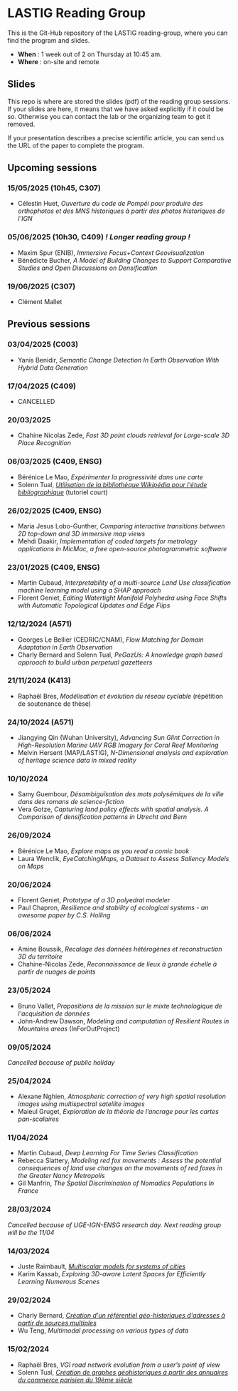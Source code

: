 # LASTIG Reading Group

This is the Git-Hub repository of the LASTIG reading-group, where you can find the program and slides.

* **When** : 1 week out of 2 on Thursday at 10:45 am.
* **Where** : on-site and remote

## Slides

This repo is where are stored the slides (pdf) of the reading group sessions.
If your slides are here, it means that we have asked explicitly if it could be so.
Otherwise you can contact the lab or the organizing team to get it removed.

If your presentation describes a precise scientific article, you can send us the URL of the paper to complete the program.

## Upcoming sessions
  
### 15/05/2025 (10h45, C307)
* Célestin Huet, *Ouverture du code de Pompéi pour produire des orthophotos et des MNS historiques à partir des photos historiques de l'IGN*

### 05/06/2025 (10h30, C409) *! Longer reading group !*
* Maxim Spur (ENIB), *Immersive Focus+Context Geovisualization*
* Bénédicte Bucher, *A Model of Building Changes to Support Comparative Studies and Open Discussions on Densification*

### 19/06/2025 (C307)
* Clément Mallet

## Previous sessions

### 03/04/2025 (C003)
* Yanis Benidir, *Semantic Change Detection In Earth Observation With Hybrid Data Generation*
  
### 17/04/2025 (C409)
* CANCELLED

### 20/03/2025
* Chahine Nicolas Zede, *Fast 3D point clouds retrieval for Large-scale 3D Place Recognition*

### 06/03/2025 (C409, ENSG)
* Bérénice Le Mao, *Expérimenter la progressivité dans une carte*
* Solenn Tual, *[Utilisation de la bibliothèque Wikipédia pour l'étude bibliographique](https://docs.google.com/presentation/d/1aqQifAp8y9YI1YUQbMFICirsjra7EaJW1BrCfhnAuAg/edit?usp=sharing)* (tutoriel court)

### 26/02/2025 (C409, ENSG)
* Maria Jesus Lobo-Gunther, *Comparing interactive transitions between 2D top-down and 3D immersive map views*
* Mehdi Daakir, *Implementation of coded targets for metrology applications in MicMac, a free open-source photogrammetric software*

### 23/01/2025 (C409, ENSG)
* Martin Cubaud, *Interpretability of a multi-source Land Use classification machine learning model using a SHAP approach*
* Florent Geniet, *Editing Watertight Manifold Polyhedra using Face Shifts with Automatic Topological Updates and Edge Flips*

### 12/12/2024 (A571)
* Georges Le Bellier (CEDRIC/CNAM), *Flow Matching for Domain Adaptation in Earth Observation*
* Charly Bernard and Solenn Tual, *PeGazUs: A knowledge graph based approach to build urban perpetual gazetteers*

### 21/11/2024 (K413)
* Raphaël Bres, *Modélisation et évolution du réseau cyclable* (répétition de soutenance de thèse)

### 24/10/2024 (A571)
* Jiangying Qin (Wuhan University), *Advancing Sun Glint Correction in High-Resolution Marine UAV RGB Imagery for Coral Reef Monitoring*
* Melvin Hersent (MAP/LASTIG), *N-Dimensional analysis and exploration of heritage science data in mixed reality*

### 10/10/2024
* Samy Guembour, *Désambiguïsation des mots polysémiques de la ville dans des romans de science-fiction*
* Vera Gotze, *Capturing land policy effects with spatial analysis. A Comparison of densification patterns in Utrecht and Bern*

### 26/09/2024
* Bérénice Le Mao, *Explore maps as you read a comic book*
* Laura Wenclik, *EyeCatchingMaps, a Dataset to Assess Saliency Models on Maps*

### 20/06/2024
* Florent Geniet, *Prototype of a 3D polyedral modeler*
* Paul Chapron, *Resilience and stability of ecological systems - an awesome paper by C.S. Holling*

### 06/06/2024
* Amine Boussik, *Recalage des données hétérogènes et reconstruction 3D du territoire*
* Chahine-Nicolas Zede, *Reconnaissance de lieux à grande échelle à partir de nuages de points*

### 23/05/2024
* Bruno Vallet, *Propositions de la mission sur le mixte technologique de l'acquisition de données*
* John-Andrew Dawson, *Modeling and computation of Resilient Routes in Mountains areas* (InForOutProject)

### 09/05/2024
*Cancelled because of public holiday*

### 25/04/2024
- Alexane Nghien, *Atmospheric correction of very high spatial resolution images using multispectral satellite images*
- Maieul Gruget, *Exploration de la théorie de l’ancrage pour les cartes pan-scalaires*

### 11/04/2024
- Martin Cubaud, *Deep Learning For Time Series Classification*
- Rebecca Slattery, *Modeling red fox movements : Assess the potential consequences of land use changes on the movements of red foxes in the Greater Nancy Metropolis*
- Gil Manfrin, *The Spatial Discrimination of Nomadics Populations In France*

### 28/03/2024
*Cancelled because of UGE-IGN-ENSG research day. Next reading group will be the 11/04*

### 14/03/2024
- Juste Raimbault, *[Multiscalar models for systems of cities](https://hal.science/hal-04257833)*
- Karim Kassab, *Exploring 3D-aware Latent Spaces for Efficiently Learning Numerous Scenes*

### 29/02/2024
* Charly Bernard, *[Création d'un référentiel géo-historiques d'adresses à partir de sources multiples](https://hal.science/hal-04490732/document)*
* Wu Teng, *Multimodal processing on various types of data*

### 15/02/2024
* Raphaël Bres, *VGI road network evolution from a user’s point of view*
* Solenn Tual, *[Création de graphes géohistoriques à partir des annuaires du commerce parisien du 19ème siècle](https://github.com/soduco/atelier_graphes_geohistoriques_annuaires)*
